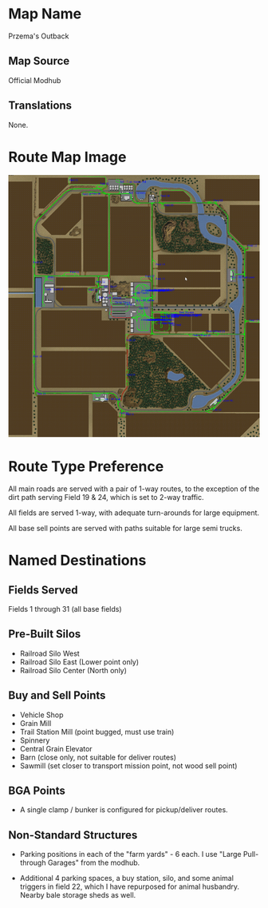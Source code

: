 # Map Name

Przema's Outback

## Map Source

Official Modhub

## Translations

None.

# Route Map Image

![Route Map](Map.png)

# Route Type Preference

All main roads are served with a pair of 1-way routes, to the exception of the dirt path serving Field 19 & 24, which is set to 2-way traffic.

All fields are served 1-way, with adequate turn-arounds for large equipment.

All base sell points are served with paths suitable for large semi trucks.

# Named Destinations

## Fields Served

Fields 1 through 31 (all base fields)

## Pre-Built Silos

 * Railroad Silo West
 * Railroad Silo East (Lower point only)
 * Railroad Silo Center (North only)

## Buy and Sell Points

 * Vehicle Shop
 * Grain Mill
 * Trail Station Mill (point bugged, must use train)
 * Spinnery
 * Central Grain Elevator
 * Barn (close only, not suitable for deliver routes)
 * Sawmill (set closer to transport mission point, not wood sell point)

## BGA Points

 * A single clamp / bunker is configured for pickup/deliver routes.
 
## Non-Standard Structures
 
  * Parking positions in each of the "farm yards" - 6 each.  I use "Large Pull-through Garages" from the modhub.

  * Additional 4 parking spaces, a buy station, silo, and some animal triggers in field 22, which I have repurposed for animal husbandry. Nearby bale storage sheds as well.
